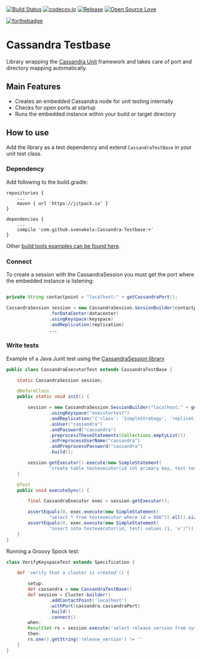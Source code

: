 [![Build Status](https://travis-ci.org/svenakela/Cassandra-Testbase.png)](https://travis-ci.org/svenakela/Cassandra-Testbase)
[![codecov.io](https://codecov.io/github/svenakela/Cassandra-Testbase/coverage.svg?branch=master)](https://codecov.io/github/svenakela/Cassandra-Testbase?branch=master)
[![Release](https://jitpack.io/v/svenakela/Cassandra-Session.svg)](https://jitpack.io/#svenakela/Cassandra-Session)
[![Open Source Love](https://badges.frapsoft.com/os/mit/mit.svg?v=102)](https://github.com/ellerbrock/open-source-badge/)

[![forthebadge](http://forthebadge.com/badges/gluten-free.svg)](http://forthebadge.com)


# Cassandra Testbase #

Library wrapping the [Cassandra Unit](https://github.com/jsevellec/cassandra-unit/wiki) framework and takes care of port and directory mapping automatically.

## Main Features ##

* Creates an embedded Cassandra node for unit testing internally
* Checks for open ports at startup
* Runs the embedded instance within your build or target directory

## How to use ##

Add the library as a test dependency and extend `CassandraTestBase` in your unit test class.

### Dependency ###

Add following to the build.gradle:

```Gradle
repositories {
    ...
    maven { url 'https://jitpack.io' }
}

dependencies {
    ...
    compile 'com.github.svenakela:Cassandra-Testbase:+'
}
```

Other [build tools examples can be found here](https://jitpack.io/#svenakela/Cassandra-Testbase).


### Connect ###

To create a session with the CassandraSession you must get the port where the embedded instance is listening:

```Java

private String contactpoint = "localhost:" + getCassandraPort();

CassandraSession session = new CassandraSession.SessionBuilder(contactpoint)
                .forDataCenter(datacenter)
                .usingKeyspace(keyspace)
                .andReplication(replication)
                ...
```

### Write tests ###

Example of a Java Junit test using the [CassandraSession library](https://github.com/svenakela/Cassandra-Session)

```Java
public class CassandraExecutorTest extends CassandraTestBase {

    static CassandraSession session;

    @BeforeClass
    public static void init() {

        session = new CassandraSession.SessionBuilder("localhost:" + getCassandraPort())
                .usingKeyspace("executortest")
                .andReplication("{'class': 'SimpleStrategy', 'replication_factor': '1'}")
                .asUser("cassandra")
                .andPassword("cassandra")
                .preprocessTheseStatements(Collections.emptyList())
                .asPreprocessUserName("cassandra")
                .andPreprocessPassword("cassandra")
                .build();

        session.getExecutor().execute(new SimpleStatement(
                "create table testexecutor(id int primary key, test text)"));
    }

    @Test
    public void executeSync() {

        final CassandraExecutor exec = session.getExecutor();

        assertEquals(0, exec.execute(new SimpleStatement(
                "select * from testexecutor where id = 666")).all().size());
        assertEquals(0, exec.execute(new SimpleStatement(
                "insert into testexecutor(id, test) values (1, 'x')")).all().size());
    }
}
```

Running a Groovy Spock test:

```Groovy
class VerifyKeyspaceTest extends Specification {

    def 'verify that a cluster is created'() {

        setup:
        def cassandra = new CassandraTestBase()
        def session = Cluster.builder()
                .addContactPoint('localhost')
                .withPort(cassandra.cassandraPort)
                .build()
                .connect()
        when:
        ResultSet rs = session.execute('select release_version from system.local')
        then:
        rs.one().getString('release_version') != ''
    }
}
```

